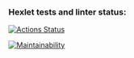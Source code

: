 ### Hexlet tests and linter status:
[![Actions Status](https://github.com/Urfin-Juss/python-project-49/actions/workflows/hexlet-check.yml/badge.svg)](https://github.com/Urfin-Juss/python-project-49/actions)

[![Maintainability](https://api.codeclimate.com/v1/badges/e2ce1e1f1f728005a391/maintainability)](https://codeclimate.com/github/Urfin-Juss/python-project-49/maintainability)